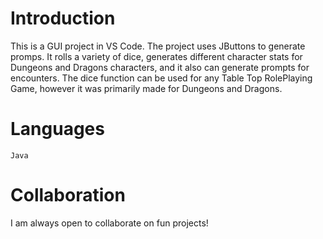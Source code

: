 # Introduction

This is a GUI project in VS Code. The project uses JButtons to generate promps. It rolls a variety of dice, generates different character stats for Dungeons and Dragons characters, and it also can generate prompts for encounters. The dice function can be used for any Table Top RolePlaying Game, however it was primarily made for Dungeons and Dragons. 

# Languages

`Java`

# Collaboration

I am always open to collaborate on fun projects!
